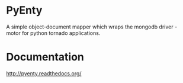 # PyEnty
A simple object-document mapper which wraps the mongodb driver - motor for python tornado applications.

# Documentation
http://pyenty.readthedocs.org/





